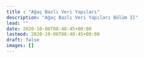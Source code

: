 ```yaml
---
title : "Ağaç Bazlı Veri Yapıları"
description: "Ağaç Bazlı Veri Yapıları Bölüm II"
lead: ""
date: 2020-10-06T08:48:45+00:00
lastmod: 2020-10-06T08:48:45+00:00
draft: false
images: []
---
```

